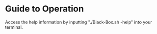 # Guide to Operation

Access the help information by inputting "./Black-Box.sh -help" into your terminal.